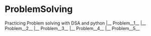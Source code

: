 # ProblemSolving
Practicing Problem solving with DSA and python
|__ Problem__1__
|__ Problem__2__
|__ Problem__3__
|__ Problem__4__
|__ Problem__5__

